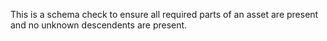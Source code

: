 This is a schema check to ensure all required parts of an asset are present and no unknown descendents are present.